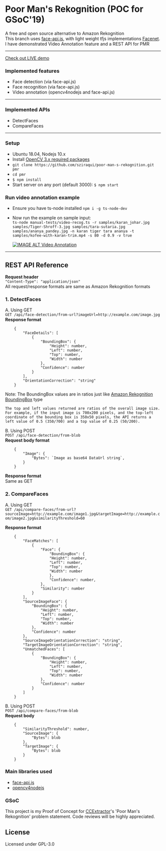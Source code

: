 # Poor Man's Rekognition (POC for GSoC'19)
A free and open source alternative to Amazon Rekognition       
This branch uses [face-api.js](https://github.com/justadudewhohacks/face-api.js), with light weight tfjs implementations [Facenet](https://github.com/davidsandberg/facenet).
I have demonstrated Video Annotation feature and a REST API for PMR

***
[Check out LIVE demo](http://35.244.40.240:8080)

### Implemented features
- Face detection (via face-api.js)
- Face recognition (via face-api.js)
- Video annotation (opencv4nodejs and face-api.js)
---
### Implemented APIs
- DetectFaces
- CompareFaces
---
### Setup
- Ubuntu 18.04, Nodejs 10.x
- Install [OpenCV 3.x required packages](https://docs.opencv.org/3.4.6/d7/d9f/tutorial_linux_install.html)
- `git clone https://github.com/sziraqui/poor-man-s-rekognition.git pmr`
- `cd pmr`
- `$ npm install`
- Start server on any port (default 3000): `$ npm start`

### Run video annotation example
- Ensure you have ts-node installed `npm i -g ts-node-dev`
- Now run the example on sample input:      
`ts-node manual-tests/video-recog.ts -r samples/karan_johar.jpg samples/Tiger-Shroff-3.jpg samples/tara-sutaria.jpg samples/ananya_pandey.jpg -n karan tiger tara ananya -t samples/kofee-with-karan-trim.mp4 -s 80 -d 0.9 -v true`

    [![IMAGE ALT Video Annotation](https://img.youtube.com/vi/qBVa40Laan4/0.jpg)](https://www.youtube.com/watch?v=qBVa40Laan4)

---
## REST API Reference

**Request header**      
    `"Content-Type": "application/json"`      
All request/response formats are same as Amazon Rekognition formats
### 1. DetectFaces  
A. Using GET    
`GET /api/face-detection/from-url?imageUrl=http://example.com/image.jpg`     
**Response format**
```
    {
        "FaceDetails": [ 
            { 
                "BoundingBox": { 
                    "Height": number,
                    "Left": number,
                    "Top": number,
                    "Width": number
                },
                "Confidence": number
            }
        ],
        "OrientationCorrection": "string"
    }
```
Note: The BoundingBox values are in ratios just like [Amazon Rekognition BoundingBox](https://docs.aws.amazon.com/rekognition/latest/dg/API_BoundingBox.html) type

    The top and left values returned are ratios of the overall image size. For example, if the input image is 700x200 pixels, and the top-left coordinate of the bounding box is 350x50 pixels, the API returns a left value of 0.5 (350/700) and a top value of 0.25 (50/200).
B. Using POST   
`POST /api/face-detection/from-blob`            
**Request body format**     
```
    {
        "Image": { 
            "Bytes": `Image as base64 DataUrl string`,
        }
    }
```
**Response format**     
   Same as GET      


### 2. CompareFaces
A. Using GET    
`GET /api/compare-faces/from-url?sourceImage=http://example.com/image1.jpg&targetImage=http://example.com/image2.jpg&similarityThreshold=60`      

**Response format**     
```   
    {
        "FaceMatches": [ 
            { 
                "Face": { 
                    "BoundingBox": { 
                    "Height": number,
                    "Left": number,
                    "Top": number,
                    "Width": number
                    },
                    "Confidence": number,
                },
                "Similarity": number
            }
        ],
        "SourceImageFace": { 
            "BoundingBox": { 
                "Height": number,
                "Left": number,
                "Top": number,
                "Width": number
            },
            "Confidence": number
        },
        "SourceImageOrientationCorrection": "string",
        "TargetImageOrientationCorrection": "string",
        "UnmatchedFaces": [ 
            { 
                "BoundingBox": { 
                    "Height": number,
                    "Left": number,
                    "Top": number,
                    "Width": number
                },
                "Confidence": number
            }
        ]
    }    
```
B. Using POST   
`POST /api/compare-faces/from-blob`   
**Request body**        
```
    {
        "SimilarityThreshold": number,
        "SourceImage": { 
            "Bytes": blob
        },
        "TargetImage": { 
            "Bytes": blob
        }
    }
```

### Main libraries used
- [face-api.js](https://github.com/justadudewhohacks/face-api.js)
- [opencv4nodejs](https://github.com/justadudewhohacks/opencv4nodejs)

### GSoC
This project is my Proof of Concept for [CCExtractor](https://www.ccextractor.org/public:gsoc:ideas_page_for_summer_of_code_2019)'s 'Poor Man's Rekognition' problem statement. Code reviews will be highly appreciated.

## License
Licensed under GPL-3.0